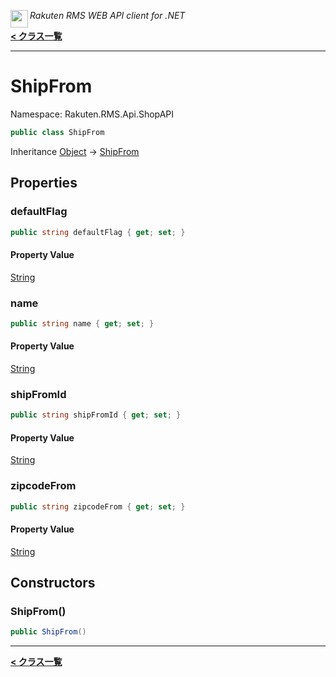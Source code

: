 <img align="left" style="height: 2em;" src="https://webservice.rakuten.co.jp/favicon.ico"><em>Rakuten RMS WEB API client for .NET</em>

[**< クラス一覧**](./)
- - -

# ShipFrom

Namespace: Rakuten.RMS.Api.ShopAPI

```csharp
public class ShipFrom
```

Inheritance [Object](https://docs.microsoft.com/en-us/dotnet/api/system.object) → [ShipFrom](./rakuten.rms.api.shopapi.shipfrom)

## Properties

### <a id="properties-defaultflag"/>**defaultFlag**

```csharp
public string defaultFlag { get; set; }
```

#### Property Value

[String](https://docs.microsoft.com/en-us/dotnet/api/system.string)<br>

### <a id="properties-name"/>**name**

```csharp
public string name { get; set; }
```

#### Property Value

[String](https://docs.microsoft.com/en-us/dotnet/api/system.string)<br>

### <a id="properties-shipfromid"/>**shipFromId**

```csharp
public string shipFromId { get; set; }
```

#### Property Value

[String](https://docs.microsoft.com/en-us/dotnet/api/system.string)<br>

### <a id="properties-zipcodefrom"/>**zipcodeFrom**

```csharp
public string zipcodeFrom { get; set; }
```

#### Property Value

[String](https://docs.microsoft.com/en-us/dotnet/api/system.string)<br>

## Constructors

### <a id="constructors-.ctor"/>**ShipFrom()**

```csharp
public ShipFrom()
```


- - -
[**< クラス一覧**](./)
